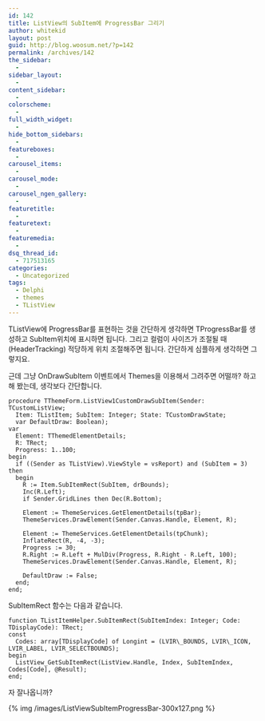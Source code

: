 ```yaml
---
id: 142
title: ListView의 SubItem에 ProgressBar 그리기
author: whitekid
layout: post
guid: http://blog.woosum.net/?p=142
permalink: /archives/142
the_sidebar:
  - 
sidebar_layout:
  - 
content_sidebar:
  - 
colorscheme:
  - 
full_width_widget:
  - 
hide_bottom_sidebars:
  - 
featureboxes:
  - 
carousel_items:
  - 
carousel_mode:
  - 
carousel_ngen_gallery:
  - 
featuretitle:
  - 
featuretext:
  - 
featuremedia:
  - 
dsq_thread_id:
  - 717513165
categories:
  - Uncategorized
tags:
  - Delphi
  - themes
  - TListView
---
```

TListView에 ProgressBar를 표현하는 것을 간단하게 생각하면 TProgressBar를 생성하고 SubItem위치에 표시하면 됩니다. 그리고 컬럼이 사이즈가 조절될 때 (HeaderTracking) 적당하게 위치 조절해주면 됩니다. 간단하게 심플하게 생각하면 그렇지요.

근데 그냥 OnDrawSubItem 이벤트에서 Themes을 이용해서 그려주면 어떨까? 하고 해 봤는데, 생각보다 간단합니다.

    procedure TThemeForm.ListView1CustomDrawSubItem(Sender: TCustomListView;  
      Item: TListItem; SubItem: Integer; State: TCustomDrawState;  
      var DefaultDraw: Boolean);  
    var  
      Element: TThemedElementDetails;  
      R: TRect;  
      Progress: 1..100;  
    begin  
      if ((Sender as TListView).ViewStyle = vsReport) and (SubItem = 3) then  
      begin  
        R := Item.SubItemRect(SubItem, drBounds);  
        Inc(R.Left);  
        if Sender.GridLines then Dec(R.Bottom);
    
        Element := ThemeServices.GetElementDetails(tpBar);  
        ThemeServices.DrawElement(Sender.Canvas.Handle, Element, R);
    
        Element := ThemeServices.GetElementDetails(tpChunk);  
        InflateRect(R, -4, -3);  
        Progress := 30;  
        R.Right := R.Left + MulDiv(Progress, R.Right - R.Left, 100);  
        ThemeServices.DrawElement(Sender.Canvas.Handle, Element, R);
    
        DefaultDraw := False;  
      end;  
    end;  

SubItemRect 함수는 다음과 같습니다.  

    function TListItemHelper.SubItemRect(SubItemIndex: Integer; Code: TDisplayCode): TRect;  
    const  
      Codes: array[TDisplayCode] of Longint = (LVIR\_BOUNDS, LVIR\_ICON, LVIR_LABEL, LVIR_SELECTBOUNDS);  
    begin  
      ListView_GetSubItemRect(ListView.Handle, Index, SubItemIndex, Codes[Code], @Result);  
    end;  

자 잘나옵니까?  

{% img /images/ListViewSubItemProgressBar-300x127.png %}
